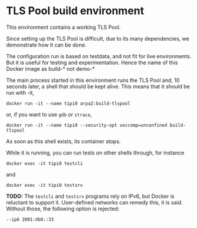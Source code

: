 # TLS Pool build environment

This environment contains a working TLS Pool.

Since setting up the TLS Pool is difficult, due
to its many dependencies, we demonstrate how it
can be done.

The configuration run is based on testdata, and
not fit for live environments.  But it is useful
for testing and experimentation.  Hence the name
of this Docker image as build-* not demo-*

The main process started in this environment
runs the TLS Pool and, 10 seconds later, a shell
that should be kept alive.  This means that it
should be run with -it,

```
docker run -it --name tipi0 arpa2:build-tlspool
```

or, if you want to use `gdb` or `strace`,

```
docker run -it --name tipi0 --security-opt seccomp=unconfined build-tlspool
```

As soon as this shell exists, its container stops.

While it is running, you can run tests on other
shells through, for instance

```
docker exec -it tipi0 testcli
```

and

```
docker exec -it tipi0 testsrv
```

**TODO:**
The `testcli` and `testsrv` programs rely on IPv6, but Docker is reluctant to support it.
User-defined networks can remedy this, it is said.  Without those, the following option is rejected:

```
--ip6 2001:db8::33 
```

